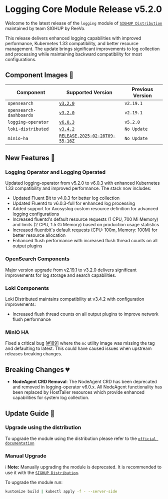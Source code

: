 # Logging Core Module Release v5.2.0

Welcome to the latest release of the `logging` module of [`SIGHUP Distribution`](https://github.com/sighupio/distribution) maintained by team SIGHUP by ReeVo.

This release delivers enhanced logging capabilities with improved performance, Kubernetes 1.33 compatibility, and better resource management. The update brings significant improvements to log collection and processing while maintaining backward compatibility for most configurations.


## Component Images 🚢

| Component               | Supported Version                                                                                  | Previous Version               |
| ----------------------- | -------------------------------------------------------------------------------------------------- | ------------------------------ |
| `opensearch`            | [`v3.2.0`](https://github.com/opensearch-project/OpenSearch/releases/tag/3.2.0)                    | `v2.19.1`                      |
| `opensearch-dashboards` | [`v3.2.0`](https://github.com/opensearch-project/OpenSearch-Dashboards/releases/tag/3.2.0)         | `v2.19.1`                      |
| `logging-operator`      | [`v6.0.3`](https://github.com/kube-logging/logging-operator/releases/tag/6.0.3)                    | `v5.2.0`                       |
| `loki-distributed`      | [`v3.4.2`](https://github.com/grafana/loki/releases/tag/v3.4.2)                                    | `No Update`                    |
| `minio-ha`              | [`RELEASE.2025-02-28T09-55-16Z`](https://github.com/minio/minio/tree/RELEASE.2025-02-28T09-55-16Z) | `No Update`                    |

## New Features 🎉

### Logging Operator and Logging Operated

Updated logging-operator from v5.2.0 to v6.0.3 with enhanced Kubernetes 1.33 compatibility and improved performance. The stack now includes:

- Updated Fluent Bit to v4.0.3 for better log collection
- Updated Fluentd to v6.0.3-full for enhanced log processing
- Added support for Axosyslog custom resource definition for advanced logging configurations
- Increased fluentd's default resource requests (1 CPU, 700 Mi Memory) and limits (2 CPU, 1.5 Gi Memory) based on production usage statistics
- Increased fluentbit's default requests (CPU: 100m, Memory: 100M) for better resource allocation
- Enhanced flush performance with increased flush thread counts on all output plugins

### OpenSearch Components

Major version upgrade from v2.19.1 to v3.2.0 delivers significant improvements for log storage and search capabilities.


### Loki Components

Loki Distributed maintains compatibility at v3.4.2 with configuration improvements:
- Increased flush thread counts on all output plugins to improve network flush performance

### MinIO HA

Fixed a critical bug [[#189](https://github.com/sighupio/module-logging/pull/189)] where the `mc` utility image was missing the tag and defaulting to latest. This could have caused issues when upstream releases breaking changes.

## Breaking Changes 💔

- **NodeAgent CRD Removal**: The NodeAgent CRD has been deprecated and removed in logging-operator v6.0.x. All NodeAgent functionality has been replaced by HostTailer resources which provide enhanced capabilities for system log collection.

## Update Guide 🦮

### Upgrade using the distribution

To upgrade the module using the distribution please refer to the [`official documentation`](https://docs.sighup.io/docs/upgrades/upgrades)

### Manual Upgrade

ℹ️ **Note:** Manually upgrading the module is deprecated. It is recommended to use it with the [`SIGHUP Distribution`](https://github.com/sighupio/distribution).

To upgrade the module run:

```bash
kustomize build | kubectl apply -f - --server-side
```
